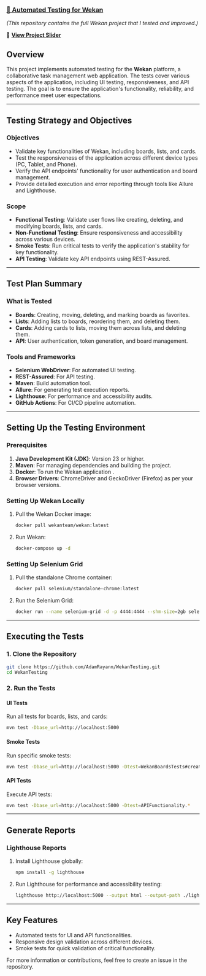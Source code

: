    
### [🚀 Automated Testing for Wekan](https://github.com/AdamRayann/wekan.git)  
_(This repository contains the full Wekan project that I tested and improved.)_


🔗 **[View Project Slider](https://www.canva.com/design/DAGcopMyqhw/z9_hz2oMJMCBA8rW1cyOQg/view?utm_content=DAGcopMyqhw&utm_campaign=designshare&utm_medium=link2&utm_source=uniquelinks&utlId=h1e4dfc1088)**  

## **Overview**
This project implements automated testing for the **Wekan** platform, a collaborative task management web application. The tests cover various aspects of the application, including UI testing, responsiveness, and API testing. The goal is to ensure the application's functionality, reliability, and performance meet user expectations.

---

## **Testing Strategy and Objectives**
 
### **Objectives** 
- Validate key functionalities of Wekan, including boards, lists, and cards.
- Test the responsiveness of the application across different device types (PC, Tablet, and Phone).
- Verify the API endpoints' functionality for user authentication and board management.
- Provide detailed execution and error reporting through tools like Allure and Lighthouse.

### **Scope**
- **Functional Testing**: Validate user flows like creating, deleting, and modifying boards, lists, and cards.
- **Non-Functional Testing**: Ensure responsiveness and accessibility across various devices.
- **Smoke Tests**: Run critical tests to verify the application's stability for key functionality.
- **API Testing**: Validate key API endpoints using REST-Assured.
 
---

## **Test Plan Summary**

### **What is Tested**
- **Boards**: Creating, moving, deleting, and marking boards as favorites.
- **Lists**: Adding lists to boards, reordering them, and deleting them.
- **Cards**: Adding cards to lists, moving them across lists, and deleting them.
- **API**: User authentication, token generation, and board management.

### **Tools and Frameworks**
- **Selenium WebDriver**: For automated UI testing.
- **REST-Assured**: For API testing.
- **Maven**: Build automation tool.
- **Allure**: For generating test execution reports.
- **Lighthouse**: For performance and accessibility audits.
- **GitHub Actions**: For CI/CD pipeline automation.

---

## **Setting Up the Testing Environment**

### **Prerequisites**
1. **Java Development Kit (JDK)**: Version 23 or higher.
2. **Maven**: For managing dependencies and building the project.
3. **Docker**: To run the Wekan application .
4. **Browser Drivers**: ChromeDriver and GeckoDriver (Firefox) as per your browser versions.


### **Setting Up Wekan Locally**
1. Pull the Wekan Docker image:
   ```bash
   docker pull wekanteam/wekan:latest
   ```
2. Run Wekan:
   ```bash
   docker-compose up -d
   ```

### **Setting Up Selenium Grid**
1. Pull the standalone Chrome container:
   ```bash
   docker pull selenium/standalone-chrome:latest
   ```
2. Run the Selenium Grid:
   ```bash
   docker run --name selenium-grid -d -p 4444:4444 --shm-size=2gb selenium/standalone-chrome:latest
   ```

---

## **Executing the Tests**

### **1. Clone the Repository**
```bash
git clone https://github.com/AdamRayann/WekanTesting.git
cd WekanTesting
```

### **2. Run the Tests**

#### **UI Tests**
Run all tests for boards, lists, and cards:
```bash
mvn test -Dbase_url=http://localhost:5000
```

#### **Smoke Tests**
Run specific smoke tests:
```bash
mvn test -Dbase_url=http://localhost:5000 -Dtest=WekanBoardsTests#creatingBoardTest
```

#### **API Tests**
Execute API tests:
```bash
mvn test -Dbase_url=http://localhost:5000 -Dtest=APIFunctionality.*
```

---

## **Generate Reports**

### **Lighthouse Reports**
1. Install Lighthouse globally:
   ```bash
   npm install -g lighthouse
   ```
2. Run Lighthouse for performance and accessibility testing:
   ```bash
   lighthouse http://localhost:5000 --output html --output-path ./lighthouse-report.html
   ```

---

## **Key Features**
- Automated tests for UI and API functionalities.
- Responsive design validation across different devices.
- Smoke tests for quick validation of critical functionality.

For more information or contributions, feel free to create an issue in the repository.

